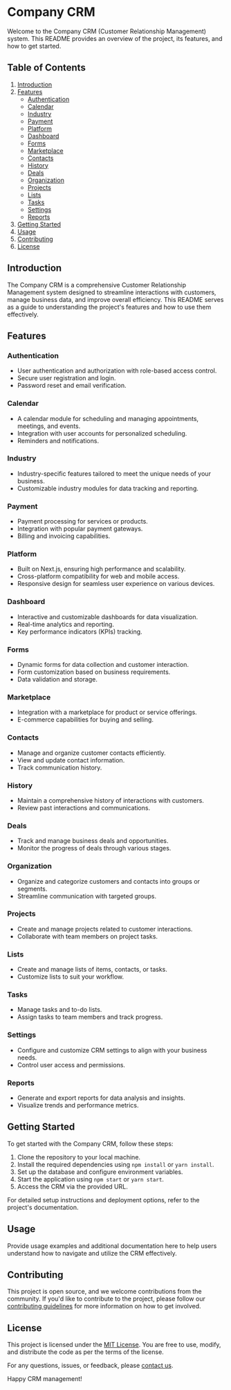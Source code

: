 # Company CRM

Welcome to the Company CRM (Customer Relationship Management) system. This README provides an overview of the project, its features, and how to get started.

## Table of Contents

1. [Introduction](#introduction)
2. [Features](#features)
    - [Authentication](#authentication)
    - [Calendar](#calendar)
    - [Industry](#industry)
    - [Payment](#payment)
    - [Platform](#platform)
    - [Dashboard](#dashboard)
    - [Forms](#forms)
    - [Marketplace](#marketplace)
    - [Contacts](#contacts)
    - [History](#history)
    - [Deals](#deals)
    - [Organization](#organization)
    - [Projects](#projects)
    - [Lists](#lists)
    - [Tasks](#tasks)
    - [Settings](#settings)
    - [Reports](#reports)
3. [Getting Started](#getting-started)
4. [Usage](#usage)
5. [Contributing](#contributing)
6. [License](#license)

## Introduction

The Company CRM is a comprehensive Customer Relationship Management system designed to streamline interactions with customers, manage business data, and improve overall efficiency. This README serves as a guide to understanding the project's features and how to use them effectively.

## Features

### Authentication

- User authentication and authorization with role-based access control.
- Secure user registration and login.
- Password reset and email verification.

### Calendar

- A calendar module for scheduling and managing appointments, meetings, and events.
- Integration with user accounts for personalized scheduling.
- Reminders and notifications.

### Industry

- Industry-specific features tailored to meet the unique needs of your business.
- Customizable industry modules for data tracking and reporting.

### Payment

- Payment processing for services or products.
- Integration with popular payment gateways.
- Billing and invoicing capabilities.

### Platform

- Built on Next.js, ensuring high performance and scalability.
- Cross-platform compatibility for web and mobile access.
- Responsive design for seamless user experience on various devices.

### Dashboard

- Interactive and customizable dashboards for data visualization.
- Real-time analytics and reporting.
- Key performance indicators (KPIs) tracking.

### Forms

- Dynamic forms for data collection and customer interaction.
- Form customization based on business requirements.
- Data validation and storage.

### Marketplace

- Integration with a marketplace for product or service offerings.
- E-commerce capabilities for buying and selling.

### Contacts

- Manage and organize customer contacts efficiently.
- View and update contact information.
- Track communication history.

### History

- Maintain a comprehensive history of interactions with customers.
- Review past interactions and communications.

### Deals

- Track and manage business deals and opportunities.
- Monitor the progress of deals through various stages.

### Organization

- Organize and categorize customers and contacts into groups or segments.
- Streamline communication with targeted groups.

### Projects

- Create and manage projects related to customer interactions.
- Collaborate with team members on project tasks.

### Lists

- Create and manage lists of items, contacts, or tasks.
- Customize lists to suit your workflow.

### Tasks

- Manage tasks and to-do lists.
- Assign tasks to team members and track progress.

### Settings

- Configure and customize CRM settings to align with your business needs.
- Control user access and permissions.

### Reports

- Generate and export reports for data analysis and insights.
- Visualize trends and performance metrics.

## Getting Started

To get started with the Company CRM, follow these steps:

1. Clone the repository to your local machine.
2. Install the required dependencies using `npm install` or `yarn install`.
3. Set up the database and configure environment variables.
4. Start the application using `npm start` or `yarn start`.
5. Access the CRM via the provided URL.

For detailed setup instructions and deployment options, refer to the project's documentation.

## Usage

Provide usage examples and additional documentation here to help users understand how to navigate and utilize the CRM effectively.

## Contributing

This project is open source, and we welcome contributions from the community. If you'd like to contribute to the project, please follow our [contributing guidelines](CONTRIBUTING.md) for more information on how to get involved.

## License

This project is licensed under the [MIT License](LICENSE.md). You are free to use, modify, and distribute the code as per the terms of the license.

For any questions, issues, or feedback, please [contact us](mailto:contact@example.com).

Happy CRM management!
